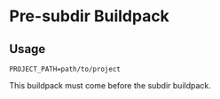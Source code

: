 # Pre-subdir Buildpack

## Usage

```
PROJECT_PATH=path/to/project
```

This buildpack must come before the subdir buildpack.

